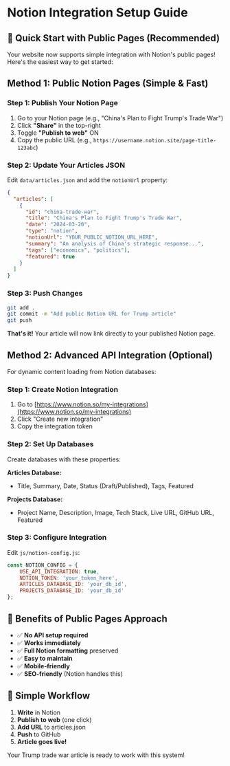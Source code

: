 # Notion Integration Setup Guide

## 🚀 Quick Start with Public Pages (Recommended)

Your website now supports simple integration with Notion's public pages! Here's the easiest way to get started:

## Method 1: Public Notion Pages (Simple & Fast)

### Step 1: Publish Your Notion Page
1. Go to your Notion page (e.g., "China's Plan to Fight Trump's Trade War")
2. Click **"Share"** in the top-right
3. Toggle **"Publish to web"** ON
4. Copy the public URL (e.g., `https://username.notion.site/page-title-123abc`)

### Step 2: Update Your Articles JSON
Edit `data/articles.json` and add the `notionUrl` property:

```json
{
  "articles": [
    {
      "id": "china-trade-war",
      "title": "China's Plan to Fight Trump's Trade War",
      "date": "2024-03-20",
      "type": "notion",
      "notionUrl": "YOUR_PUBLIC_NOTION_URL_HERE",
      "summary": "An analysis of China's strategic response...",
      "tags": ["economics", "politics"],
      "featured": true
    }
  ]
}
```

### Step 3: Push Changes
```bash
git add .
git commit -m "Add public Notion URL for Trump article"
git push
```

**That's it!** Your article will now link directly to your published Notion page.

## Method 2: Advanced API Integration (Optional)

For dynamic content loading from Notion databases:

### Step 1: Create Notion Integration
1. Go to [https://www.notion.so/my-integrations](https://www.notion.so/my-integrations)
2. Click "Create new integration"
3. Copy the integration token

### Step 2: Set Up Databases
Create databases with these properties:

**Articles Database:**
- Title, Summary, Date, Status (Draft/Published), Tags, Featured

**Projects Database:**  
- Project Name, Description, Image, Tech Stack, Live URL, GitHub URL, Featured

### Step 3: Configure Integration
Edit `js/notion-config.js`:
```javascript
const NOTION_CONFIG = {
    USE_API_INTEGRATION: true,
    NOTION_TOKEN: 'your_token_here',
    ARTICLES_DATABASE_ID: 'your_db_id',
    PROJECTS_DATABASE_ID: 'your_db_id'
};
```

## 🎯 Benefits of Public Pages Approach

- ✅ **No API setup required**
- ✅ **Works immediately** 
- ✅ **Full Notion formatting** preserved
- ✅ **Easy to maintain**
- ✅ **Mobile-friendly**
- ✅ **SEO-friendly** (Notion handles this)

## 🔄 Simple Workflow

1. **Write** in Notion
2. **Publish to web** (one click)
3. **Add URL** to articles.json
4. **Push** to GitHub
5. **Article goes live!**

Your Trump trade war article is ready to work with this system!
